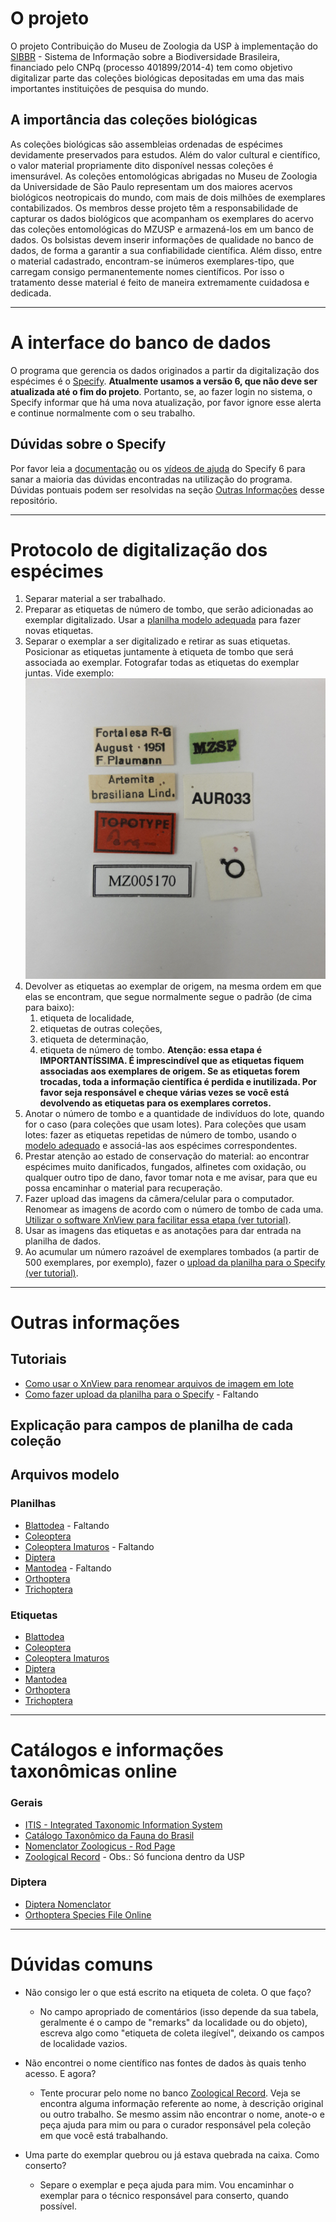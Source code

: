 # O projeto
O projeto Contribuição do Museu de Zoologia da USP à implementação do [SIBBR](http://www.sibbr.gov.br/) - Sistema de Informação sobre a Biodiversidade Brasileira, financiado pelo CNPq (processo 401899/2014-4) tem como objetivo digitalizar parte das coleções biológicas depositadas em uma das mais importantes instituições de pesquisa do mundo.

## A importância das coleções biológicas
As coleções biológicas são assembleias ordenadas de espécimes devidamente preservados para estudos. Além do valor cultural e científico, o valor material propriamente dito disponível nessas coleções é imensurável. As coleções entomológicas abrigadas no Museu de Zoologia da Universidade de São Paulo representam um dos maiores acervos biológicos neotropicais do mundo, com mais de dois milhões de exemplares contabilizados.
Os membros desse projeto têm a responsabilidade de capturar os dados biológicos que acompanham os exemplares do acervo das coleções entomológicas do MZUSP e armazená-los em um banco de dados. Os bolsistas devem inserir informações de qualidade no banco de dados, de forma a garantir a sua confiabilidade científica. Além disso, entre o material cadastrado, encontram-se inúmeros exemplares-tipo, que carregam consigo permanentemente nomes científicos. Por isso o tratamento desse material é feito de maneira extremamente cuidadosa e dedicada.
<hr>

# A interface do banco de dados
O programa que gerencia os dados originados a partir da digitalização dos espécimes é o [Specify](http://specifyx.specifysoftware.org/welcome-to-specify-6-desktop-application/). **Atualmente usamos a versão 6, que não deve ser atualizada até o fim do projeto**. Portanto, se, ao fazer login no sistema, o Specify informar que há uma nova atualização, por favor ignore esse alerta e continue normalmente com o seu trabalho.

## Dúvidas sobre o Specify
Por favor leia a [documentação](http://specifyx.specifysoftware.org/documentation/) ou os [vídeos de ajuda](http://specifyx.specifysoftware.org/specify-project-helpcasts/) do Specify 6 para sanar a maioria das dúvidas encontradas na utilização do programa. Dúvidas pontuais podem ser resolvidas na seção [Outras Informações](#outras-informaes) desse repositório.
<hr>

# Protocolo de digitalização dos espécimes
1. Separar material a ser trabalhado.
2. Preparar as etiquetas de número de tombo, que serão adicionadas ao exemplar digitalizado. Usar a [planilha modelo adequada](#planilhas) para fazer novas etiquetas. 
3. Separar o exemplar a ser digitalizado e retirar as suas etiquetas. Posicionar as etiquetas juntamente à etiqueta de tombo que será associada ao exemplar. Fotografar todas as etiquetas do exemplar juntas. Vide exemplo: 
![Etiquetas fotografadas](https://raw.githubusercontent.com/arbolitoloco/sibbr_mzusp/master/5170_Artemita_brasiliana_exemplo.jpg)
4. Devolver as etiquetas ao exemplar de origem, na mesma ordem em que elas se encontram, que segue normalmente segue o padrão (de cima para baixo): 
   1. etiqueta de localidade, 
   2. etiquetas de outras coleções, 
   3. etiqueta de determinação, 
   4. etiqueta de número de tombo. 
**Atenção: essa etapa é IMPORTANTÍSSIMA. É imprescindível que as etiquetas fiquem associadas aos exemplares de origem. Se as etiquetas forem trocadas, toda a informação científica é perdida e inutilizada. Por favor seja responsável e cheque várias vezes se você está devolvendo as etiquetas para os exemplares corretos.**
5. Anotar o número de tombo e a quantidade de indivíduos do lote, quando for o caso (para coleções que usam lotes). Para coleções que usam lotes: fazer as etiquetas repetidas de número de tombo, usando o [modelo adequado](#etiquetas) e associá-las aos espécimes correspondentes.
6. Prestar atenção ao estado de conservação do material: ao encontrar espécimes muito danificados, fungados, alfinetes com oxidação, ou qualquer outro tipo de dano, favor tomar nota e me avisar, para que eu possa encaminhar o material para recuperação.
7. Fazer upload das imagens da câmera/celular para o computador. Renomear as imagens de acordo com o número de tombo de cada uma. [Utilizar o software XnView para facilitar essa etapa (ver tutorial)](#tutoriais).
8. Usar as imagens das etiquetas e as anotações para dar entrada na planilha de dados.
9. Ao acumular um número razoável de exemplares tombados (a partir de 500 exemplares, por exemplo), fazer o [upload da planilha para o Specify (ver tutorial)](#tutoriais).
<hr>

# Outras informações

## Tutoriais
* [Como usar o XnView para renomear arquivos de imagem em lote](https://arbolitoloco.github.io/sibbr_mzusp/xnview.html)
* [Como fazer upload da planilha para o Specify]() - Faltando

## Explicação para campos de planilha de cada coleção

## Arquivos modelo

### Planilhas
* [Blattodea]() - Faltando
* [Coleoptera](https://github.com/arbolitoloco/sibbr_mzusp/raw/master/modelos/planilha_modelo_Coleoptera.xlsx)
* [Coleoptera Imaturos]() - Faltando
* [Diptera](https://github.com/arbolitoloco/sibbr_mzusp/raw/master/modelos/LRP_Specify_modelo_Diptera.xlsx)
* [Mantodea]() - Faltando
* [Orthoptera](https://github.com/arbolitoloco/sibbr_mzusp/raw/master/modelos/KMK_Modelo_Orthoptera.xls)
* [Trichoptera](https://github.com/arbolitoloco/sibbr_mzusp/raw/master/modelos/KMK_Modelo_Trichoptera.xls)

### Etiquetas
* [Blattodea](https://github.com/arbolitoloco/sibbr_mzusp/raw/master/modelos/modelo_etiquetas_geral.xls)
* [Coleoptera](https://github.com/arbolitoloco/sibbr_mzusp/raw/master/modelos/modelo_etiquetas_geral.xls)
* [Coleoptera Imaturos](https://github.com/arbolitoloco/sibbr_mzusp/raw/master/modelos/modelo_etiqueta_Coleoptera_Imaturos.xls)
* [Diptera](https://github.com/arbolitoloco/sibbr_mzusp/raw/master/modelos/etiquetas_modelo_Diptera.doc)
* [Mantodea](https://github.com/arbolitoloco/sibbr_mzusp/raw/master/modelos/modelo_etiquetas_geral.xls)
* [Orthoptera](https://github.com/arbolitoloco/sibbr_mzusp/raw/master/modelos/modelo_etiquetas_geral.xls)
* [Trichoptera](https://github.com/arbolitoloco/sibbr_mzusp/raw/master/modelos/modelo_etiquetas_geral.xls)
<hr>

# Catálogos e informações taxonômicas online

### Gerais
* [ITIS - Integrated Taxonomic Information System](http://www.itis.gov/)
* [Catálogo Taxonômico da Fauna do Brasil](http://fauna.jbrj.gov.br/fauna/listaBrasil/ConsultaPublicaUC/ConsultaPublicaUC.do)
* [Nomenclator Zoologicus - Rod Page](http://iphylo.org/~rpage/nz/index.php)
* [Zoological Record](http://apps-webofknowledge.ez67.periodicos.capes.gov.br/ZOOREC_GeneralSearch_input.do?product=ZOOREC&SID=3D26X5MiNyYakccO6ZM&search_mode=GeneralSearch) - Obs.: Só funciona dentro da USP

### Diptera
* [Diptera Nomenclator](http://www.diptera.org/NomenclatorSearch.php)
* [Orthoptera Species File Online](http://orthoptera.speciesfile.org/HomePage/Orthoptera/HomePage.aspx)
<hr>

# Dúvidas comuns
- Não consigo ler o que está escrito na etiqueta de coleta. O que faço?
  - No campo apropriado de comentários (isso depende da sua tabela, geralmente é o campo de "remarks" da localidade ou do objeto), escreva algo como "etiqueta de coleta ilegível", deixando os campos de localidade vazios.
 
- Não encontrei o nome científico nas fontes de dados às quais tenho acesso. E agora?
  - Tente procurar pelo nome no banco [Zoological Record](http://apps-webofknowledge.ez67.periodicos.capes.gov.br/ZOOREC_GeneralSearch_input.do?product=ZOOREC&SID=3D26X5MiNyYakccO6ZM&search_mode=GeneralSearch). Veja se encontra alguma informação referente ao nome, à descrição original ou outro trabalho. Se mesmo assim não encontrar o nome, anote-o e peça ajuda para mim ou para o curador responsável pela coleção em que você está trabalhando.
  
- Uma parte do exemplar quebrou ou já estava quebrada na caixa. Como conserto?
  - Separe o exemplar e peça ajuda para mim. Vou encaminhar o exemplar para o técnico responsável para conserto, quando possível.
  

  




